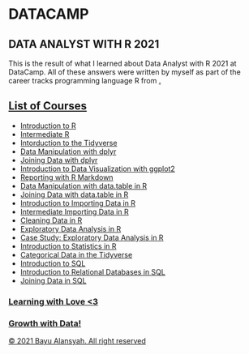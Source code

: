 # DATACAMP 
## DATA ANALYST WITH R 2021

This is the result of what I learned about Data Analyst with R 2021 at DataCamp. All of these answers were written by myself as part of the career tracks programming language R from <a href="http://www.datacamp.com/" title="Datacamp">.

## List of Courses
- Introduction to R
- Intermediate R
- Intorduction to the Tidyverse
- Data Manipulation with dplyr
- Joining Data with dplyr
- Introduction to Data Visualization with ggplot2
- Reporting with R Markdown
- Data Manipulation with data.table in R
- Joining Data with data.table in R
- Introduction to Importing Data in R
- Intermediate Importing Data in R
- Cleaning Data in R
- Exploratory Data Analysis in R
- Case Study: Exploratory Data Analysis in R
- Introduction to Statistics in R
- Categorical Data in the Tidyverse
- Introduction to SQL
- Introduction to Relational Databases in SQL
- Joining Data in SQL



### Learning with Love <3
### Growth with Data!

<div class="footer">
        &copy;  2021 Bayu Alansyah. All right reserved
</div>
